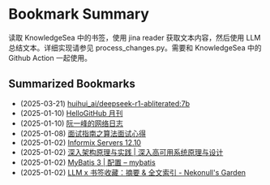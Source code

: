 # Bookmark Summary 
读取 KnowledgeSea 中的书签，使用 jina reader 获取文本内容，然后使用 LLM 总结文本。详细实现请参见 process_changes.py。需要和 KnowledgeSea 中的 Github Action 一起使用。
    
## Summarized Bookmarks
- (2025-03-21) [huihui_ai/deepseek-r1-abliterated:7b](202503/2025-03-21-huihui_ai-deepseek-r1-abliterated-7b.md)
- (2025-01-10) [HelloGitHub 月刊](202501/2025-01-10-hellogithub-%E6%9C%88%E5%88%8A.md)
- (2025-01-10) [阮一峰的网络日志](202501/2025-01-10-%E9%98%AE%E4%B8%80%E5%B3%B0%E7%9A%84%E7%BD%91%E7%BB%9C%E6%97%A5%E5%BF%97.md)
- (2025-01-08) [面试指南之算法面试心得](202501/2025-01-08-%E9%9D%A2%E8%AF%95%E6%8C%87%E5%8D%97%E4%B9%8B%E7%AE%97%E6%B3%95%E9%9D%A2%E8%AF%95%E5%BF%83%E5%BE%97.md)
- (2025-01-02) [Informix Servers 12.10](202501/2025-01-02-informix-servers-12.10.md)
- (2025-01-02) [深入架构原理与实践 | 深入高可用系统原理与设计](202501/2025-01-02-%E6%B7%B1%E5%85%A5%E6%9E%B6%E6%9E%84%E5%8E%9F%E7%90%86%E4%B8%8E%E5%AE%9E%E8%B7%B5-%E6%B7%B1%E5%85%A5%E9%AB%98%E5%8F%AF%E7%94%A8%E7%B3%BB%E7%BB%9F%E5%8E%9F%E7%90%86%E4%B8%8E%E8%AE%BE%E8%AE%A1.md)
- (2025-01-02) [MyBatis 3 | 配置 – mybatis](202501/2025-01-02-mybatis-3-%E9%85%8D%E7%BD%AE-%E2%80%93-mybatis.md)
- (2025-01-02) [LLM x 书签收藏：摘要 & 全文索引 - Nekonull's Garden](202501/2025-01-02-llm-x-%E4%B9%A6%E7%AD%BE%E6%94%B6%E8%97%8F%EF%BC%9A%E6%91%98%E8%A6%81-%26-%E5%85%A8%E6%96%87%E7%B4%A2%E5%BC%95---nekonull%27s-garden.md)
